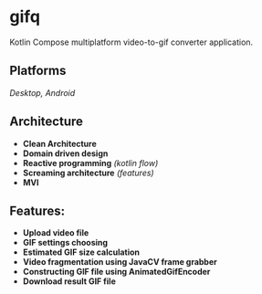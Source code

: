 # gifq

Kotlin Compose multiplatform video-to-gif converter application.

## Platforms

*Desktop, Android*

## Architecture

- **Clean Architecture**
- **Domain driven design**
- **Reactive programming** *(kotlin flow)*
- **Screaming architecture** *(features)*
- **MVI**

## Features:

- **Upload video file**
- **GIF settings choosing**
- **Estimated GIF size calculation**
- **Video fragmentation using JavaCV frame grabber**
- **Constructing GIF file using AnimatedGifEncoder**
- **Download result GIF file**